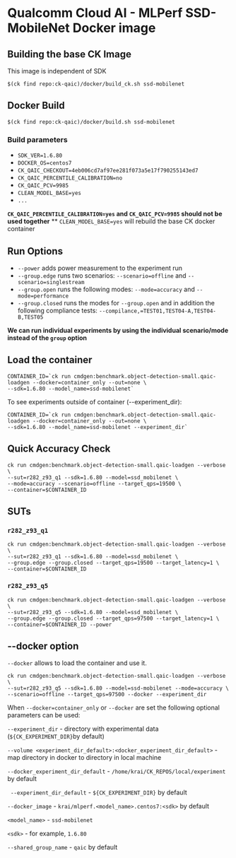 # Qualcomm Cloud AI - MLPerf SSD-MobileNet Docker image

## Building the base CK Image

This image is independent of SDK
```
$(ck find repo:ck-qaic)/docker/build_ck.sh ssd-mobilenet
```

## Docker Build

```
$(ck find repo:ck-qaic)/docker/build.sh ssd-mobilenet
```

### Build parameters

- `SDK_VER=1.6.80`
- `DOCKER_OS=centos7`
- `CK_QAIC_CHECKOUT=4eb006cd7af97ee281f073a5e17f790255143ed7`
- `CK_QAIC_PERCENTILE_CALIBRATION=no`
- `CK_QAIC_PCV=9985`
- `CLEAN_MODEL_BASE=yes`
- `...`

**`CK_QAIC_PERCENTILE_CALIBRATION=yes` and `CK_QAIC_PCV=9985` should not be used together**
** `CLEAN_MODEL_BASE=yes` will rebuild the base CK docker container

## Run Options

* `--power` adds power measurement to the experiment run
* `--group.edge` runs two scenarios: `--scenario=offline` and `--scenario=singlestream`
* `--group.open` runs the following modes: `--mode=accuracy` and `--mode=performance`
* `--group.closed` runs the modes for `--group.open` and in addition the following compliance tests: `--compilance,=TEST01,TEST04-A,TEST04-B,TEST05`

**We can run individual experiments by using the individual scenario/mode instead of the `group` option**


## Load the container
```
CONTAINER_ID=`ck run cmdgen:benchmark.object-detection-small.qaic-loadgen --docker=container_only --out=none \
--sdk=1.6.80 --model_name=ssd-mobilenet`
```
To see experiments outside of container (--experiment_dir):

```
CONTAINER_ID=`ck run cmdgen:benchmark.object-detection-small.qaic-loadgen --docker=container_only --out=none \
--sdk=1.6.80 --model_name=ssd-mobilenet --experiment_dir`
```

## Quick Accuracy Check
```
ck run cmdgen:benchmark.object-detection-small.qaic-loadgen --verbose \
--sut=r282_z93_q1 --sdk=1.6.80 --model=ssd_mobilenet \
--mode=accuracy --scenario=offline --target_qps=19500 \
--container=$CONTAINER_ID
```

## SUTs

### `r282_z93_q1`

```
ck run cmdgen:benchmark.object-detection-small.qaic-loadgen --verbose \
--sut=r282_z93_q1 --sdk=1.6.80 --model=ssd_mobilenet \
--group.edge --group.closed --target_qps=19500 --target_latency=1 \
--container=$CONTAINER_ID
```

### `r282_z93_q5`

```
ck run cmdgen:benchmark.object-detection-small.qaic-loadgen --verbose \
--sut=r282_z93_q5 --sdk=1.6.80 --model=ssd_mobilenet \
--group.edge --group.closed --target_qps=97500 --target_latency=1 \
--container=$CONTAINER_ID --power
```

## --docker option

`--docker` allows to load the container and use it. 

```
ck run cmdgen:benchmark.object-detection-small.qaic-loadgen --verbose \
--sut=r282_z93_q5 --sdk=1.6.80 --model=ssd-mobilenet --mode=accuracy \
--scenario=offline --target_qps=97500 --docker --experiment_dir
```

When `--docker=container_only` or `--docker` are set the following optional parameters can be used:


`--experiment_dir` - directory with experimental data (`${CK_EXPERIMENT_DIR}`by default)

`--volume <experiment_dir_default>:<docker_experiment_dir_default>` - map directory in docker to directory in local machine

`--docker_experiment_dir_default`  - `/home/krai/CK_REPOS/local/experiment` by default

` --experiment_dir_default`  - `${CK_EXPERIMENT_DIR}` by default
 
`--docker_image`   - `krai/mlperf.<model_name>.centos7:<sdk>` by default

`<model_name>` - `ssd-mobilenet`      

`<sdk>` - for example, `1.6.80`

`--shared_group_name` - `qaic` by default
